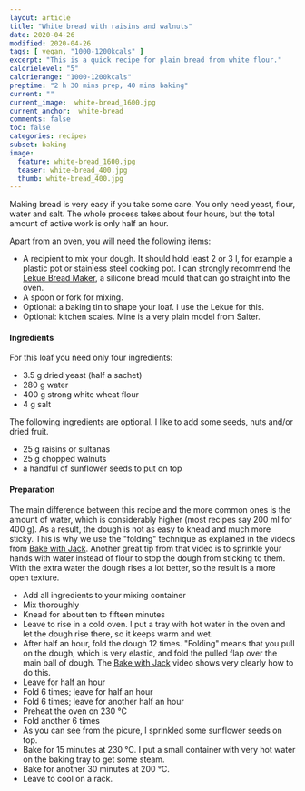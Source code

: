 ```yaml
---
layout: article
title: "White bread with raisins and walnuts"
date: 2020-04-26
modified: 2020-04-26
tags: [ vegan, "1000-1200kcals" ]
excerpt: "This is a quick recipe for plain bread from white flour."
calorielevel: "5"
calorierange: "1000-1200kcals"
preptime: "2 h 30 mins prep, 40 mins baking"
current: ""
current_image:  white-bread_1600.jpg
current_anchor:  white-bread
comments: false
toc: false
categories: recipes
subset: baking
image:
  feature: white-bread_1600.jpg
  teaser: white-bread_400.jpg
  thumb: white-bread_400.jpg
---
```

Making bread is very easy if you take some care. You only need yeast, flour, water and salt. The whole process takes about four hours, but the total amount of active work is only half an hour.

Apart from an oven, you will need the following items:

- A recipient to mix your dough. It should hold least 2 or 3 l, for example a plastic pot or stainless steel cooking pot. I can strongly recommend the [Lekue Bread Maker](https://www.lekue.com/eu/cookware/bread-maker-lekue.html), a silicone bread mould that can go straight into the oven.
- A spoon or fork for mixing.
- Optional: a baking tin to shape your loaf. I use the Lekue for this.
- Optional: kitchen scales. Mine is a very plain model from Salter.

#### Ingredients

For this loaf you need only four ingredients:

- 3.5 g dried yeast (half a sachet)
- 280 g water
- 400 g strong white wheat flour
- 4 g salt

The following ingredients are optional. I like to add some seeds, nuts and/or dried fruit.

- 25 g raisins or sultanas 
- 25 g chopped walnuts 
- a handful of sunflower seeds to put on top


#### Preparation

The main difference between this recipe and the more common ones is the amount of water, which is considerably higher (most recipes say 200 ml for 400 g).  As a result, the dough is not as easy to knead and much more sticky.
This is why we use the "folding" technique as explained in the videos from [Bake with Jack](https://www.bakewithjack.co.uk/videos/2019/6/6/bread-tip-101-beginners-sourdough-loaf-start-to-finish). Another great tip from that video is to sprinkle your hands with water instead of flour to stop the dough from sticking to them.
With the extra water the dough rises a lot better, so the result is a more open texture.

- Add all ingredients to your mixing container
- Mix thoroughly
- Knead for about ten to fifteen minutes
- Leave to rise in a cold oven. I put a tray with hot water in the oven and let the dough rise there, so it keeps warm and wet.
- After half an hour, fold the dough 12 times. "Folding" means that you pull on the dough, which is very elastic, and fold the pulled flap over the main ball of dough. The  [Bake with Jack](https://www.bakewithjack.co.uk/videos/2019/6/6/bread-tip-101-beginners-sourdough-loaf-start-to-finish)  video shows very clearly how to do this.
- Leave for half an hour
- Fold 6 times; leave for half an hour
- Fold 6 times; leave for another half an hour
- Preheat the oven on 230 °C
- Fold another 6 times
- As you can see from the picure, I sprinkled some sunflower seeds on top.
- Bake for 15 minutes at 230 °C. I put a small container with very hot water on the baking tray to get some steam.
- Bake for another 30 minutes at 200 °C.
- Leave to cool on a rack.
